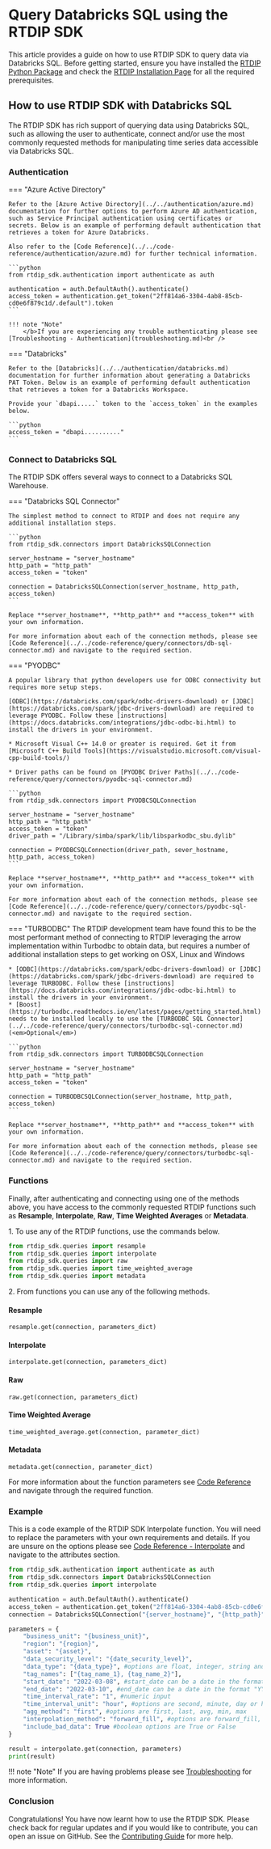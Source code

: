 # Query Databricks SQL using the RTDIP SDK

This article provides a guide on how to use RTDIP SDK to query data via Databricks SQL. Before getting started, ensure you have installed the [RTDIP Python Package](https://pypi.org/project/rtdip-sdk/) and check the [RTDIP Installation Page](../../../getting-started/installation.md) for all the required prerequisites.


## How to use RTDIP SDK with Databricks SQL

The RTDIP SDK has rich support of querying data using Databricks SQL, such as allowing the user to authenticate, connect and/or use the most commonly requested methods for manipulating time series data accessible via Databricks SQL.

### Authentication

=== "Azure Active Directory"

    Refer to the [Azure Active Directory](../../authentication/azure.md) documentation for further options to perform Azure AD authentication, such as Service Principal authentication using certificates or secrets. Below is an example of performing default authentication that retrieves a token for Azure Databricks. 

    Also refer to the [Code Reference](../../code-reference/authentication/azure.md) for further technical information.

    ```python
    from rtdip_sdk.authentication import authenticate as auth

    authentication = auth.DefaultAuth().authenticate()
    access_token = authentication.get_token("2ff814a6-3304-4ab8-85cb-cd0e6f879c1d/.default").token
    ```

    !!! note "Note"
        </b>If you are experiencing any trouble authenticating please see [Troubleshooting - Authentication](troubleshooting.md)<br />

=== "Databricks"

    Refer to the [Databricks](../../authentication/databricks.md) documentation for further information about generating a Databricks PAT Token. Below is an example of performing default authentication that retrieves a token for a Databricks Workspace. 

    Provide your `dbapi.....` token to the `access_token` in the examples below.

    ```python
    access_token = "dbapi.........."
    ```

### Connect to Databricks SQL

The RTDIP SDK offers several ways to connect to a Databricks SQL Warehouse.

=== "Databricks SQL Connector"

    The simplest method to connect to RTDIP and does not require any additional installation steps.

    ```python
    from rtdip_sdk.connectors import DatabricksSQLConnection

    server_hostname = "server_hostname"
    http_path = "http_path"
    access_token = "token"

    connection = DatabricksSQLConnection(server_hostname, http_path, access_token)
    ```

    Replace **server_hostname**, **http_path** and **access_token** with your own information.

    For more information about each of the connection methods, please see [Code Reference](../../code-reference/query/connectors/db-sql-connector.md) and navigate to the required section.

=== "PYODBC"

    A popular library that python developers use for ODBC connectivity but requires more setup steps.

    [ODBC](https://databricks.com/spark/odbc-drivers-download) or [JDBC](https://databricks.com/spark/jdbc-drivers-download) are required to leverage PYODBC. Follow these [instructions](https://docs.databricks.com/integrations/jdbc-odbc-bi.html) to install the drivers in your environment.

    * Microsoft Visual C++ 14.0 or greater is required. Get it from [Microsoft C++ Build Tools](https://visualstudio.microsoft.com/visual-cpp-build-tools/)

    * Driver paths can be found on [PYODBC Driver Paths](../../code-reference/query/connectors/pyodbc-sql-connector.md)

    ```python
    from rtdip_sdk.connectors import PYODBCSQLConnection

    server_hostname = "server_hostname"
    http_path = "http_path"
    access_token = "token"
    driver_path = "/Library/simba/spark/lib/libsparkodbc_sbu.dylib"

    connection = PYODBCSQLConnection(driver_path, sever_hostname, http_path, access_token)
    ```

    Replace **server_hostname**, **http_path** and **access_token** with your own information.

    For more information about each of the connection methods, please see [Code Reference](../../code-reference/query/connectors/pyodbc-sql-connector.md) and navigate to the required section.

=== "TURBODBC"
    The RTDIP development team have found this to be the most performant method of connecting to RTDIP leveraging the arrow implementation within Turbodbc to obtain data, but requires a number of additional installation steps to get working on OSX, Linux and Windows

    * [ODBC](https://databricks.com/spark/odbc-drivers-download) or [JDBC](https://databricks.com/spark/jdbc-drivers-download) are required to leverage TURBODBC. Follow these [instructions](https://docs.databricks.com/integrations/jdbc-odbc-bi.html) to install the drivers in your environment.
    * [Boost](https://turbodbc.readthedocs.io/en/latest/pages/getting_started.html) needs to be installed locally to use the [TURBODBC SQL Connector](../../code-reference/query/connectors/turbodbc-sql-connector.md) (<em>Optional</em>)

    ```python
    from rtdip_sdk.connectors import TURBODBCSQLConnection

    server_hostname = "server_hostname"
    http_path = "http_path"
    access_token = "token"

    connection = TURBODBCSQLConnection(server_hostname, http_path, access_token)
    ```

    Replace **server_hostname**, **http_path** and **access_token** with your own information.

    For more information about each of the connection methods, please see [Code Reference](../../code-reference/query/connectors/turbodbc-sql-connector.md) and navigate to the required section.
    

### Functions

Finally, after authenticating and connecting using one of the methods above, you have access to the commonly requested RTDIP functions such as **Resample**, **Interpolate**, **Raw**, **Time Weighted Averages** or **Metadata**. 

1\. To use any of the RTDIP functions, use the commands below.

```python
from rtdip_sdk.queries import resample
from rtdip_sdk.queries import interpolate
from rtdip_sdk.queries import raw
from rtdip_sdk.queries import time_weighted_average
from rtdip_sdk.queries import metadata
```

2\. From functions you can use any of the following methods.

#### Resample
    resample.get(connection, parameters_dict)

#### Interpolate
    interpolate.get(connection, parameters_dict)

#### Raw
    raw.get(connection, parameters_dict)

#### Time Weighted Average
    time_weighted_average.get(connection, parameter_dict)

#### Metadata
    metadata.get(connection, parameter_dict)

For more information about the function parameters see [Code Reference](../../code-reference/query/functions/time_series/resample.md) and navigate through the required function.

### Example

This is a code example of the RTDIP SDK Interpolate function. You will need to replace the parameters with your own requirements and details. If you are unsure on the options please see [Code Reference - Interpolate](../../code-reference/query/functions/time_series/interpolate.md) and navigate to the attributes section. 

```python
from rtdip_sdk.authentication import authenticate as auth
from rtdip_sdk.connectors import DatabricksSQLConnection
from rtdip_sdk.queries import interpolate

authentication = auth.DefaultAuth().authenticate()
access_token = authentication.get_token("2ff814a6-3304-4ab8-85cb-cd0e6f879c1d/.default").token
connection = DatabricksSQLConnection("{server_hostname}", "{http_path}", access_token)

parameters = {
    "business_unit": "{business_unit}", 
    "region": "{region}",
    "asset": "{asset}", 
    "data_security_level": "{date_security_level}",
    "data_type": "{data_type}", #options are float, integer, string and double (the majority of data is float)
    "tag_names": ["{tag_name_1}, {tag_name_2}"],
    "start_date": "2022-03-08", #start_date can be a date in the format "YYYY-MM-DD" or a datetime in the format "YYYY-MM-DDTHH:MM:SS"
    "end_date": "2022-03-10", #end_date can be a date in the format "YYYY-MM-DD" or a datetime in the format "YYYY-MM-DDTHH:MM:SS"
    "time_interval_rate": "1", #numeric input
    "time_interval_unit": "hour", #options are second, minute, day or hour
    "agg_method": "first", #options are first, last, avg, min, max
    "interpolation_method": "forward_fill", #options are forward_fill, backward_fill or linear
    "include_bad_data": True #boolean options are True or False
}

result = interpolate.get(connection, parameters)
print(result)
```
!!! note "Note"
    </b>If you are having problems please see [Troubleshooting](../../../sdk/queries/databricks/troubleshooting.md) for more information.<br />

### Conclusion

Congratulations! You have now learnt how to use the RTDIP SDK. Please check back for regular updates and if you would like to contribute, you can open an issue on GitHub. See the [Contributing Guide](https://github.com/rtdip/core/blob/develop/CONTRIBUTING.md) for more help.
